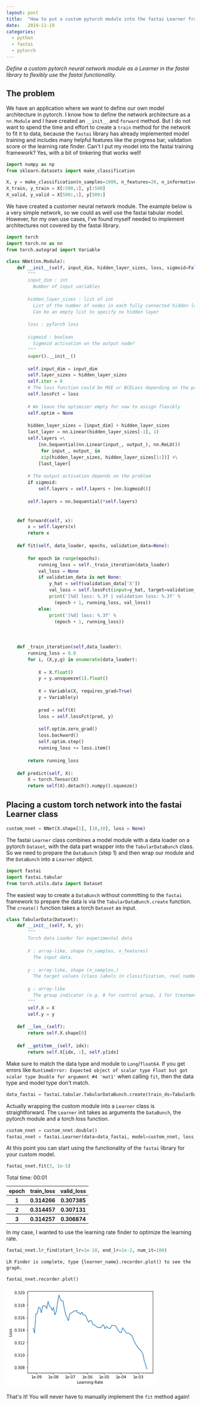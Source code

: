 ```yaml
---
layout: post
title:  "How to put a custom pytorch module into the fastai Learner framework"
date:   2019-11-19
categories:
  - python
  - fastai
  - pytorch
---
```


*Define a custom pytorch neural network module as a Learner in the fastai library to flexibly use the fastai functionality.*

## The problem

We have an application where we want to define our own model architecture in pytorch. I know how to define the network architecture as a `nn.Module` and I have created an `__init__` and `forward` method. But I do not want to spend the time and effort to create a `train` method for the network to fit it to data, because the `fastai` library has already implemented model training and includes many helpful features like the progress bar, validation score or the learning rate finder. Can't I put my model into the fastai training framework? Yes, with a bit of tinkering that works well! 


```python
import numpy as np
from sklearn.datasets import make_classification
```


```python
X, y = make_classification(n_samples=1000, n_features=20, n_informative=10, random_state=123)
X_train, y_train = X[:500,:], y[:500]
X_valid, y_valid = X[500:,:], y[500:]
```

We have created a customer neural network module. The example below is a very simple network, so we could as well use the fastai tabular model. However, for my own use cases, I've found myself needed to implement architectures not covered by the fastai library. 


```python
import torch 
import torch.nn as nn
from torch.autograd import Variable
```


```python
class NNet(nn.Module):
    def __init__(self, input_dim, hidden_layer_sizes, loss, sigmoid=False):
        """
        input_dim : int
          Number of input variables

        hidden_layer_sizes : list of int
          List of the number of nodes in each fully connected hidden layer.
          Can be an empty list to specify no hidden layer

        loss : pyTorch loss

        sigmoid : boolean
          Sigmoid activation on the output node?
        """
        super().__init__()

        self.input_dim = input_dim
        self.layer_sizes = hidden_layer_sizes
        self.iter = 0
        # The loss function could be MSE or BCELoss depending on the problem
        self.lossFct = loss

        # We leave the optimizer empty for now to assign flexibly
        self.optim = None

        hidden_layer_sizes = [input_dim] + hidden_layer_sizes
        last_layer = nn.Linear(hidden_layer_sizes[-1], 1)
        self.layers =\
            [nn.Sequential(nn.Linear(input_, output_), nn.ReLU())
             for input_, output_ in
             zip(hidden_layer_sizes, hidden_layer_sizes[1:])] +\
            [last_layer]
        
        # The output activation depends on the problem
        if sigmoid:
            self.layers = self.layers + [nn.Sigmoid()]
            
        self.layers = nn.Sequential(*self.layers)

        
    def forward(self, x):
        x = self.layers(x)
        return x
    
    def fit(self, data_loader, epochs, validation_data=None):

        for epoch in range(epochs):
            running_loss = self._train_iteration(data_loader)
            val_loss = None
            if validation_data is not None:
                y_hat = self(validation_data['X'])
                val_loss = self.lossFct(input=y_hat, target=validation_data['y']).detach().numpy()
                print('[%d] loss: %.3f | validation loss: %.3f' %
                  (epoch + 1, running_loss, val_loss))
            else:
                print('[%d] loss: %.3f' %
                  (epoch + 1, running_loss))
            
            
                
    def _train_iteration(self,data_loader):
        running_loss = 0.0
        for i, (X,y,g) in enumerate(data_loader):
            
            X = X.float()
            y = y.unsqueeze(1).float()
            
            X = Variable(X, requires_grad=True)
            y = Variable(y)
                      
            pred = self(X)
            loss = self.lossFct(pred, y)
            
            self.optim.zero_grad()
            loss.backward()
            self.optim.step()
            running_loss += loss.item()
               
        return running_loss
    
    def predict(self, X):
        X = torch.Tensor(X)
        return self(X).detach().numpy().squeeze()
```

## Placing a custom torch network into the fastai Learner class 


```python
custom_nnet = NNet(X.shape[1], [10,10], loss = None)
```

The fastai `Learner` class combines a model module with a data loader on a pytorch `Dataset`, with the data part wrapper into the `TabularDataBunch` class. So we need to prepare the `DataBunch` (step 1) and then wrap our module and the `DataBunch` into a `Learner` object.


```python
import fastai
import fastai.tabular
from torch.utils.data import Dataset
```

The easiest way to create a `DataBunch` without committing to the `fastai` framework to prepare the data is via the `TabularDataBunch.create` function. The `create()` function takes a torch `Dataset` as input. 


```python
class TabularData(Dataset):
    def __init__(self, X, y):
        """
        Torch data Loader for experimental data

        X : array-like, shape (n_samples, n_features)
          The input data.

        y : array-like, shape (n_samples,)
          The target values (class labels in classification, real numbers in regression).

        g : array-like
          The group indicator (e.g. 0 for control group, 1 for treatment group)
        """
        self.X = X
        self.y = y

    def __len__(self):
        return self.X.shape[0]

    def __getitem__(self, idx):
        return self.X[idx, :], self.y[idx]
```

Make sure to match the data type and module to `Long`/`float64`. If you get errors like `RuntimeError: Expected object of scalar type Float but got scalar type Double for argument #4 'mat1'` when calling `fit`, then the data type and model type don't match. 


```python
data_fastai = fastai.tabular.TabularDataBunch.create(train_ds=TabularData(X_train.astype(np.float64),y_train.astype(np.float64)), valid_ds=TabularData(X_valid.astype(np.float64), y_valid.astype(np.float64)), bs=64)
```

Actually wrapping the custom module into a `Learner` class is straightforward. The `Learner` init takes as arguments the `DataBunch`, the pytorch module and a torch loss function. 


```python
custom_nnet = custom_nnet.double()
fastai_nnet = fastai.Learner(data=data_fastai, model=custom_nnet, loss_func=nn.MSELoss())
```

At this point you can start using the functionality of the `fastai` library for your custom model. 


```python
fastai_nnet.fit(3, 1e-5)
```


Total time: 00:01 <p><table style='width:300px; margin-bottom:10px'>
  <tr>
    <th>epoch</th>
    <th>train_loss</th>
    <th>valid_loss</th>
  </tr>
  <tr>
    <th>1</th>
    <th>0.314266</th>
    <th>0.307385</th>
  </tr>
  <tr>
    <th>2</th>
    <th>0.314457</th>
    <th>0.307131</th>
  </tr>
  <tr>
    <th>3</th>
    <th>0.314257</th>
    <th>0.306874</th>
  </tr>
</table>



In my case, I wanted to use the learning rate finder to optimize the learning rate. 


```python
fastai_nnet.lr_find(start_lr=1e-10, end_lr=1e-2, num_it=100)
```

    LR Finder is complete, type {learner_name}.recorder.plot() to see the graph.



```python
fastai_nnet.recorder.plot()
```


![png](/assets/img/2019-11-19-fastai_custom_network_module.png)


That's it! You will never have to manually implement the `fit` method again!
